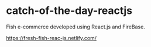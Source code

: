 # catch-of-the-day-reactjs

Fish e-commerce developed using React.js and FireBase.

https://fresh-fish-reac-js.netlify.com/
